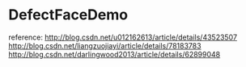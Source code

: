 # DefectFaceDemo

reference:
    http://blog.csdn.net/u012162613/article/details/43523507
    http://blog.csdn.net/liangzuojiayi/article/details/78183783
    http://blog.csdn.net/darlingwood2013/article/details/62899048
